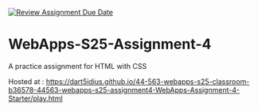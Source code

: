 [![Review Assignment Due Date](https://classroom.github.com/assets/deadline-readme-button-22041afd0340ce965d47ae6ef1cefeee28c7c493a6346c4f15d667ab976d596c.svg)](https://classroom.github.com/a/R-tv1cng)
# WebApps-S25-Assignment-4
A practice assignment for HTML with CSS

Hosted at : https://dart5idius.github.io/44-563-webapps-s25-classroom-b36578-44563-webapps-s25-assignment4-WebApps-Assignment-4-Starter/play.html
